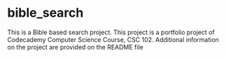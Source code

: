 # bible_search
This is a Bible based search project. This project is a portfolio project of Codecademy Computer Science Course, CSC 102. Additional information on the project are provided on the README file 
